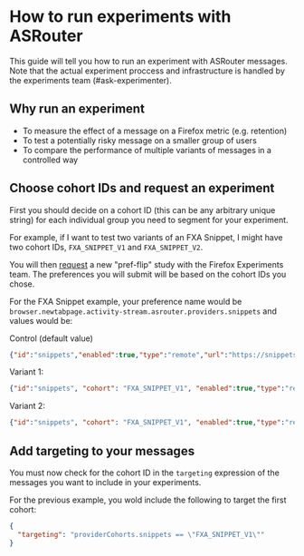 # How to run experiments with ASRouter

This guide will tell you how to run an experiment with ASRouter messages.
Note that the actual experiment proccess and infrastructure is handled by
the experiments team (#ask-experimenter).

## Why run an experiment

* To measure the effect of a message on a Firefox metric (e.g. retention)
* To test a potentially risky message on a smaller group of users
* To compare the performance of multiple variants of messages in a controlled way

## Choose cohort IDs and request an experiment

First you should decide on a cohort ID (this can be any arbitrary unique string) for each
individual group you need to segment for your experiment.

For example, if I want to test two variants of an FXA Snippet, I might have two cohort IDs,
`FXA_SNIPPET_V1` and `FXA_SNIPPET_V2`.

You will then [request](https://experimenter.services.mozilla.com/) a new "pref-flip" study with the Firefox Experiments team.
The preferences you will submit will be based on the cohort IDs you chose.

For the FXA Snippet example, your preference name would be `browser.newtabpage.activity-stream.asrouter.providers.snippets` and values would be:

Control (default value)
```json
{"id":"snippets","enabled":true,"type":"remote","url":"https://snippets.cdn.mozilla.net/%STARTPAGE_VERSION%/%NAME%/%VERSION%/%APPBUILDID%/%BUILD_TARGET%/%LOCALE%/release/%OS_VERSION%/%DISTRIBUTION%/%DISTRIBUTION_VERSION%/","updateCycleInMs":14400000}
```

Variant 1:
```json
{"id":"snippets", "cohort": "FXA_SNIPPET_V1", "enabled":true,"type":"remote","url":"https://snippets.cdn.mozilla.net/%STARTPAGE_VERSION%/%NAME%/%VERSION%/%APPBUILDID%/%BUILD_TARGET%/%LOCALE%/release/%OS_VERSION%/%DISTRIBUTION%/%DISTRIBUTION_VERSION%/","updateCycleInMs":14400000}
```

Variant 2:
```json
{"id":"snippets", "cohort": "FXA_SNIPPET_V1", "enabled":true,"type":"remote","url":"https://snippets.cdn.mozilla.net/%STARTPAGE_VERSION%/%NAME%/%VERSION%/%APPBUILDID%/%BUILD_TARGET%/%LOCALE%/release/%OS_VERSION%/%DISTRIBUTION%/%DISTRIBUTION_VERSION%/","updateCycleInMs":14400000}
```

## Add targeting to your messages

You must now check for the cohort ID in the `targeting` expression of the messages you want to include in your experiments.

For the previous example, you wold include the following to target the first cohort:

```json
{
  "targeting": "providerCohorts.snippets == \"FXA_SNIPPET_V1\""
}

```
